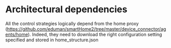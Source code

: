 # Architectural dependencies

All the control strategies logically depend from the home proxy (https://github.com/eduman/smartHome2/tree/master/device_connector/agents/home). Indeed, they need to download the right configuration setting specified and stored in home_structure.json

